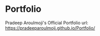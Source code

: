 # Portfolio
Pradeep Aroulmoji's Official Portfolio
url: https://pradeeparoulmoji.github.io/Portfolio/
